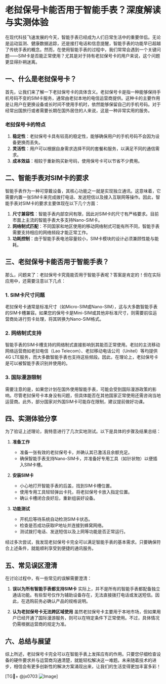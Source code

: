 # 老挝保号卡能否用于智能手表？深度解读与实测体验

在现代科技飞速发展的今天，智能手表已经成为人们日常生活中的重要伴侣。无论是运动监测、健康数据追踪，还是接打电话和信息提醒，智能手表的功能早已超越了传统手表的概念。然而，在使用智能手表的过程中，我们常常会遇到一个关键问题——SIM卡是否能正常使用？尤其是对于持有老挝保号卡的用户来说，这个问题更显得扑朔迷离。

## 一、什么是老挝保号卡？

首先，让我们来了解一下老挝保号卡的具体含义。老挝保号卡是指一种能够保持手机号码不变的SIM卡服务，通常由老挝本地的电信运营商提供。这种卡的主要作用是让用户在更换设备或长时间不使用手机时，依然能够保留自己的手机号码。对于经常出国旅行或者需要长期在国外居住的人来说，这是一种非常实用的服务。

### 老挝保号卡的特点

1. **稳定性**：老挝保号卡具有较高的稳定性，能够确保用户的手机号码不会因为设备更换而丢失。
2. **灵活性**：用户可以根据自身需求选择不同的套餐和服务，以满足不同的通信需求。
3. **成本效益**：相较于重新购买新号码，使用保号卡可以节省不少费用。

## 二、智能手表对SIM卡的要求

智能手表作为一种可穿戴设备，其核心功能之一就是实现独立通讯。这意味着，它需要内置一张SIM卡来完成拨打电话、发送短信以及接入互联网等操作。因此，智能手表对SIM卡的要求主要体现在以下几个方面：

1. **尺寸兼容性**：智能手表内部空间有限，因此对SIM卡的尺寸有严格要求。目前市面上主流的智能手表大多支持Nano-SIM卡。
2. **网络制式匹配**：不同国家和地区使用的移动网络制式可能有所不同，智能手表需要支持相应的网络频段才能正常工作。
3. **功耗控制**：由于智能手表电池容量较小，SIM卡模块的设计必须兼顾性能与能耗。

## 三、老挝保号卡能否用于智能手表？

那么，问题来了：老挝保号卡究竟能否用于智能手表呢？答案是肯定的！但在实际应用中，还需要注意以下几点：

### 1. SIM卡尺寸问题

老挝保号卡通常是标准尺寸（如Micro-SIM或Nano-SIM），这与大多数智能手表的SIM卡槽兼容。如果您的保号卡是Mini-SIM或其他非标准尺寸，则需要前往运营商处进行剪卡处理，将其转换为Nano-SIM格式。

### 2. 网络制式支持

智能手表的SIM卡槽支持的网络制式直接影响到其能否正常使用。老挝的主流移动网络运营商如老挝电信（Lao Telecom）、老挝移动电话公司（Unitel）等均提供4G LTE服务，而大多数智能手表也支持这些频段。因此，在理论上，老挝保号卡是可以被智能手表识别并使用的。

### 3. 国际漫游限制

需要注意的是，如果您计划在国外使用智能手表，可能会受到国际漫游政策的影响。尽管老挝保号卡本身没有问题，但具体能否在其他国家正常使用还需咨询当地运营商。此外，部分国家对外国SIM卡可能存在限制，建议提前做好功课。

## 四、实测体验分享

为了验证上述理论，我特意进行了几次实地测试。以下是具体的步骤及结果总结：

1. **准备工作**
   - 准备一张有效的老挝保号卡，并确认其已激活且余额充足。
   - 确保智能手表支持Nano-SIM卡，并准备好专用工具（如针状物）以便插入SIM卡槽。

2. **安装SIM卡**
   - 小心地打开智能手表的后盖，找到SIM卡槽位置。
   - 使用专用工具轻轻弹出卡托，将老挝保号卡放入指定位置。
   - 确认卡槽闭合良好后，重新组装好设备。

3. **功能测试**
   - 开机后等待系统自动检测SIM卡状态。
   - 检查是否成功获取IP地址并连接到蜂窝网络。
   - 测试拨打电话、发送短信以及上网等功能是否正常运行。

经过多次尝试，我发现老挝保号卡完全可以满足智能手表的基本需求。只要确保符合上述条件，就能顺利享受到便捷的通讯服务。

## 五、常见误区澄清

在讨论过程中，有一些常见的误解需要澄清：

1. **误以为所有智能手表都支持SIM卡**
   实际上，并不是所有的智能手表都配备独立通话功能。有些型号仅作为辅助设备存在，无法直接拨打电话或发送短信。因此，在选购前务必确认产品的规格说明。

2. **认为老挝保号卡无法跨区域使用**
   虽然老挝保号卡主要用于本地市场，但如果用户已经开通了国际漫游服务，则可以在特定条件下正常使用。不过，具体情况仍需根据运营商的规定为准。

## 六、总结与展望

综上所述，老挝保号卡完全可以在智能手表上发挥应有的作用。只要您仔细检查设备的硬件要求并与运营商沟通清楚，就能轻松解决这一难题。未来随着技术的进步，相信会有更多创新性的解决方案涌现出来，让我们的生活变得更加丰富多彩！

[TG💪+ @jx0703 ![Image](https://github.com/user-attachments/assets/dbca1d08-cadb-493c-b0ec-ad6f7a83f270)]